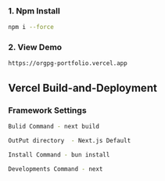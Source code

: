 ### 1. Npm Install

```sh
npm i --force
```

### 2. View Demo

```sh
https://orgpg-portfolio.vercel.app
```

## Vercel Build-and-Deployment

### Framework Settings

```sh
Bulid Command - next build

OutPut directory  - Next.js Default

Install Command - bun install

Developments Command - next

```
